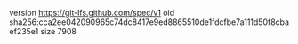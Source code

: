 version https://git-lfs.github.com/spec/v1
oid sha256:cca2ee042090965c74dc8417e9ed8865510de1fdcfbe7a111d50f8cbaef235e1
size 7908
